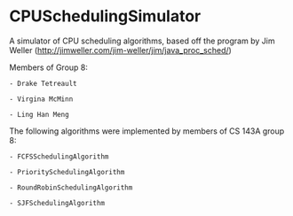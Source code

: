 CPUSchedulingSimulator
======================

A simulator of CPU scheduling algorithms, based off the program by Jim Weller (http://jimweller.com/jim-weller/jim/java_proc_sched/)

Members of Group 8:

	- Drake Tetreault
	
	- Virgina McMinn
	
	- Ling Han Meng 

The following algorithms were implemented by members of CS 143A group 8:

	- FCFSSchedulingAlgorithm
	
	- PrioritySchedulingAlgorithm
	
	- RoundRobinSchedulingAlgorithm
	
	- SJFSchedulingAlgorithm
